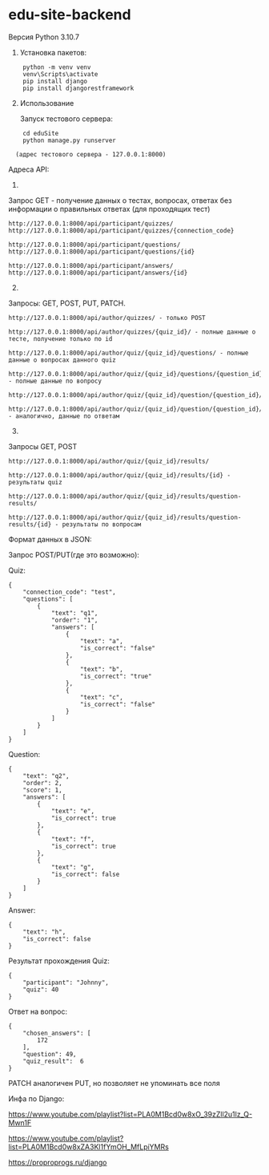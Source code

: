 # edu-site-backend

Версия Python 3.10.7

1. Установка пакетов:
```
    python -m venv venv
    venv\Scripts\activate
    pip install django
    pip install djangorestframework
```
2. Использование
   
   Запуск тестового сервера:
```
    cd eduSite
    python manage.py runserver
````
      (адрес тестового сервера - 127.0.0.1:8000)
      
  Адреса API:
  
  1.

  Запрос GET - получение данных о тестах, вопросах, ответах без информации о правильных ответах (для проходящих тест)

    http://127.0.0.1:8000/api/participant/quizzes/
    http://127.0.0.1:8000/api/participant/quizzes/{connection_code}

    http://127.0.0.1:8000/api/participant/questions/
    http://127.0.0.1:8000/api/participant/questions/{id}

    http://127.0.0.1:8000/api/participant/answers/
    http://127.0.0.1:8000/api/participant/answers/{id}

  2.

  Запросы: GET, POST, PUT, PATCH.
  
    http://127.0.0.1:8000/api/author/quizzes/ - только POST

    http://127.0.0.1:8000/api/author/quizzes/{quiz_id}/ - полные данные о тесте, получение только по id

    http://127.0.0.1:8000/api/author/quiz/{quiz_id}/questions/ - полные данные о вопросах данного quiz

    http://127.0.0.1:8000/api/author/quiz/{quiz_id}/questions/{question_id}/ - полные данные по вопросу

    http://127.0.0.1:8000/api/author/quiz/{quiz_id}/question/{question_id}/answers/

    http://127.0.0.1:8000/api/author/quiz/{quiz_id}/question/{question_id}/answers/{answer_id}/ - аналогично, данные по ответам

  3.

  Запросы GET, POST

    http://127.0.0.1:8000/api/author/quiz/{quiz_id}/results/

    http://127.0.0.1:8000/api/author/quiz/{quiz_id}/results/{id} - результаты quiz

    http://127.0.0.1:8000/api/author/quiz/{quiz_id}/results/question-results/

    http://127.0.0.1:8000/api/author/quiz/{quiz_id}/results/question-results/{id} - результаты по вопросам
    
  Формат данных в JSON:
    
Запрос POST/PUT(где это возможно):

Quiz:
```
{
    "connection_code": "test",
    "questions": [
        {
            "text": "q1",
            "order": "1",
            "answers": [
                {
                    "text": "a",
                    "is_correct": "false"
                },
                {
                    "text": "b",
                    "is_correct": "true"
                },
                {
                    "text": "c",
                    "is_correct": "false"
                }
            ]
        }
    ]
}
```
Question:
```
{
    "text": "q2",
    "order": 2,
    "score": 1,
    "answers": [
        {
            "text": "e",
            "is_correct": true
        },
        {
            "text": "f",
            "is_correct": true
        },
        {
            "text": "g",
            "is_correct": false
        }
    ]
}
```
Answer:
```
{
    "text": "h",
    "is_correct": false
}
```
Результат прохождения Quiz:
```
{
    "participant": "Johnny",
    "quiz": 40
}
```
Ответ на вопрос:
```
{
    "chosen_answers": [
        172
    ],
    "question": 49,
    "quiz_result":  6
}
```
PATCH аналогичен PUT, но позволяет не упоминать все поля



Инфа по Django:

https://www.youtube.com/playlist?list=PLA0M1Bcd0w8xO_39zZll2u1lz_Q-Mwn1F

https://www.youtube.com/playlist?list=PLA0M1Bcd0w8xZA3Kl1fYmOH_MfLpiYMRs

https://proproprogs.ru/django
